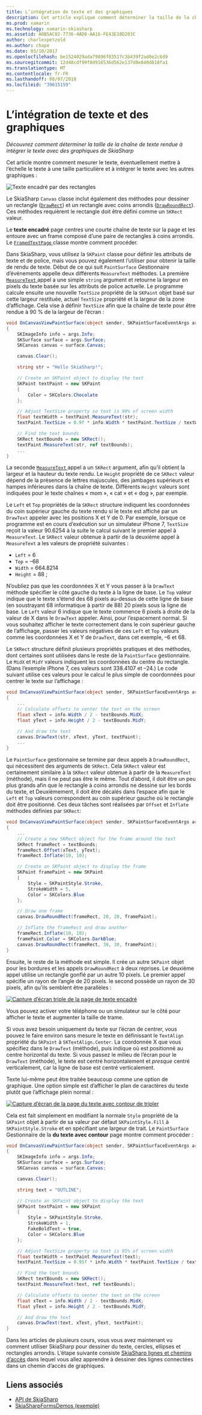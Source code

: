 ```yaml
---
title: L’intégration de texte et des graphiques
description: Cet article explique comment déterminer la taille de la chaîne de texte rendue pour intégrer les applications Xamarin.Forms de texte avec des graphiques de SkiaSharp et illustre ceci avec l’exemple de code.
ms.prod: xamarin
ms.technology: xamarin-skiasharp
ms.assetid: A0B5AC82-7736-4AD8-AA16-FE43E18D203C
author: charlespetzold
ms.author: chape
ms.date: 03/10/2017
ms.openlocfilehash: be1524029ada79896f83517c3b439f2ad0e2c6d9
ms.sourcegitcommit: 12d48cdf99f0d916536d562e137d0e840d818fa1
ms.translationtype: MT
ms.contentlocale: fr-FR
ms.lasthandoff: 08/07/2018
ms.locfileid: "39615159"
---
```

# <a name="integrating-text-and-graphics"></a>L’intégration de texte et des graphiques

_Découvrez comment déterminer la taille de la chaîne de texte rendue à intégrer le texte avec des graphiques de SkiaSharp_

Cet article montre comment mesurer le texte, éventuellement mettre à l’échelle le texte à une taille particulière et à intégrer le texte avec les autres graphiques :

![](text-images/textandgraphicsexample.png "Texte encadré par des rectangles")

Le SkiaSharp `Canvas` classe inclut également des méthodes pour dessiner un rectangle ([`DrawRect`](https://developer.xamarin.com/api/member/SkiaSharp.SKCanvas.DrawRect/p/SkiaSharp.SKRect/SkiaSharp.SKPaint/)) et un rectangle avec coins arrondis ([`DrawRoundRect`](https://developer.xamarin.com/api/member/SkiaSharp.SKCanvas.DrawRoundRect/p/SkiaSharp.SKRect/System.Single/System.Single/SkiaSharp.SKPaint/)). Ces méthodes requièrent le rectangle doit être défini comme un `SKRect` valeur.

Le **texte encadré** page centres une courte chaîne de texte sur la page et les entoure avec un frame composé d’une paire de rectangles à coins arrondis. Le [ `FramedTextPage` ](https://github.com/xamarin/xamarin-forms-samples/blob/master/SkiaSharpForms/Demos/Demos/SkiaSharpFormsDemos/Basics/FramedTextPage.cs) classe montre comment procéder.

Dans SkiaSharp, vous utilisez la `SKPaint` classe pour définir les attributs de texte et de police, mais vous pouvez également l’utiliser pour obtenir la taille de rendu de texte. Début de ce qui suit `PaintSurface` Gestionnaire d’événements appelle deux différents `MeasureText` méthodes. La première [ `MeasureText` ](https://developer.xamarin.com/api/member/SkiaSharp.SKPaint.MeasureText/p/System.String/) appel a une simple `string` argument et retourne la largeur en pixels du texte basée sur les attributs de police actuelle. Le programme calcule ensuite une nouvelle `TextSize` propriété de la `SKPaint` objet basé sur cette largeur restituée, actuel `TextSize` propriété et la largeur de la zone d’affichage. Cela vise à définir `TextSize` afin que la chaîne de texte pour être rendue à 90 % de la largeur de l’écran :

```csharp
void OnCanvasViewPaintSurface(object sender, SKPaintSurfaceEventArgs args)
{
    SKImageInfo info = args.Info;
    SKSurface surface = args.Surface;
    SKCanvas canvas = surface.Canvas;

    canvas.Clear();

    string str = "Hello SkiaSharp!";

    // Create an SKPaint object to display the text
    SKPaint textPaint = new SKPaint
    {
        Color = SKColors.Chocolate
    };

    // Adjust TextSize property so text is 90% of screen width
    float textWidth = textPaint.MeasureText(str);
    textPaint.TextSize = 0.9f * info.Width * textPaint.TextSize / textWidth;

    // Find the text bounds
    SKRect textBounds = new SKRect();
    textPaint.MeasureText(str, ref textBounds);
    ...
}
```

La seconde [ `MeasureText` ](https://developer.xamarin.com/api/member/SkiaSharp.SKPaint.MeasureText/p/System.String/SkiaSharp.SKRect@/) appel a un `SKRect` argument, afin qu’il obtient la largeur et la hauteur du texte rendu. Le `Height` propriété de ce `SKRect` valeur dépend de la présence de lettres majuscules, des jambages supérieurs et hampes inférieures dans la chaîne de texte. Différents `Height` valeurs sont indiquées pour le texte chaînes « mom », « cat » et « dog », par exemple.

Le `Left` et `Top` propriétés de la `SKRect` structure indiquent les coordonnées du coin supérieur gauche du texte rendu si le texte est affiché par un `DrawText` appeler avec les positions X et Y de 0. Par exemple, lorsque ce programme est en cours d’exécution sur un simulateur iPhone 7, `TextSize` reçoit la valeur 90.6254 à la suite le calcul suivant le premier appel à `MeasureText`. Le `SKRect` valeur obtenue à partir de la deuxième appel à `MeasureText` a les valeurs de propriété suivantes :

- `Left` = 6
- `Top` = &ndash;68
- `Width` = 664.8214
- `Height` = 88 ;

N’oubliez pas que les coordonnées X et Y vous passer à la `DrawText` méthode spécifier le côté gauche du texte à la ligne de base. Le `Top` valeur indique que le texte s’étend des 68 pixels au-dessus de cette ligne de base (en soustrayant 68 informatique à partir de 88) 20 pixels sous la ligne de base. Le `Left` valeur 6 indique que le texte commence 6 pixels à droite de la valeur de X dans le `DrawText` appeler. Ainsi, pour l’espacement normal. Si vous souhaitez afficher le texte correctement dans le coin supérieur gauche de l’affichage, passer les valeurs négatives de ces `Left` et `Top` valeurs comme les coordonnées X et Y de `DrawText`, dans cet exemple, &ndash;6 et 68.

Le `SKRect` structure définit plusieurs propriétés pratiques et des méthodes, dont certaines sont utilisées dans le reste de la `PaintSurface` gestionnaire. Le `MidX` et `MidY` valeurs indiquent les coordonnées du centre du rectangle. (Dans l’exemple iPhone 7, ces valeurs sont 338.4107 et &ndash;24.) Le code suivant utilise ces valeurs pour le calcul le plus simple de coordonnées pour centrer le texte sur l’affichage :

```csharp
void OnCanvasViewPaintSurface(object sender, SKPaintSurfaceEventArgs args)
{
    ...
    // Calculate offsets to center the text on the screen
    float xText = info.Width / 2 - textBounds.MidX;
    float yText = info.Height / 2 - textBounds.MidY;

    // And draw the text
    canvas.DrawText(str, xText, yText, textPaint);
    ...
}
```

Le `PaintSurface` gestionnaire se termine par deux appels à `DrawRoundRect`, qui nécessitent des arguments de `SKRect`. Cela `SKRect` valeur est certainement similaire à la `SKRect` valeur obtenue à partir de la `MeasureText` (méthode), mais il ne peut pas être le même. Tout d’abord, il doit être un peu plus grands afin que le rectangle à coins arrondis ne dessine sur les bords du texte, et Deuxièmement, il doit être décalés dans l’espace afin que le `Left` et `Top` valeurs correspondent au coin supérieur gauche où le rectangle doit être positionné. Ces deux tâches sont réalisées par `Offset` et `Inflate` méthodes définies par `SKRect`:

```csharp
void OnCanvasViewPaintSurface(object sender, SKPaintSurfaceEventArgs args)
{
    ...
    // Create a new SKRect object for the frame around the text
    SKRect frameRect = textBounds;
    frameRect.Offset(xText, yText);
    frameRect.Inflate(10, 10);

    // Create an SKPaint object to display the frame
    SKPaint framePaint = new SKPaint
    {
        Style = SKPaintStyle.Stroke,
        StrokeWidth = 5,
        Color = SKColors.Blue
    };

    // Draw one frame
    canvas.DrawRoundRect(frameRect, 20, 20, framePaint);

    // Inflate the frameRect and draw another
    frameRect.Inflate(10, 10);
    framePaint.Color = SKColors.DarkBlue;
    canvas.DrawRoundRect(frameRect, 30, 30, framePaint);
}
```

Ensuite, le reste de la méthode est simple. Il crée un autre `SKPaint` objet pour les bordures et les appels `DrawRoundRect` à deux reprises. Le deuxième appel utilise un rectangle gonflé par un autre 10 pixels. Le premier appel spécifie un rayon de l’angle de 20 pixels. le second possède un rayon de 30 pixels, afin qu’ils semblent être parallèles :

 [![](text-images/framedtext-small.png "Capture d’écran triple de la page de texte encadré")](text-images/framedtext-large.png#lightbox "Triple capture d’écran de la page de texte encadré")

Vous pouvez activer votre téléphone ou un simulateur sur le côté pour afficher le texte et augmenter la taille de trame.

Si vous avez besoin uniquement du texte sur l’écran de centrer, vous pouvez le faire environ sans mesure le texte en définissant le `TextAlign` propriété du `SKPaint` à `SKTextAlign.Center`. La coordonnée X que vous spécifiez dans le `DrawText` (méthode), puis indique où est positionné au centre horizontal du texte. Si vous passez le milieu de l’écran pour le `DrawText` (méthode), le texte est centré horizontalement et *presque* centré verticalement, car la ligne de base est centré verticalement.

Texte lui-même peut être traitée beaucoup comme une option de graphique. Une option simple est d’afficher le plan de caractères du texte plutôt que l’affichage plein normal :

[![](text-images/outlinedtext-small.png "Capture d’écran de la page du texte avec contour de tripler")](text-images/outlinedtext-large.png#lightbox "Triple la capture d’écran de la page du texte avec contour")

Cela est fait simplement en modifiant la normale `Style` propriété de la `SKPaint` objet à partir de sa valeur par défaut `SKPaintStyle.Fill` à `SKPaintStyle.Stroke` et en spécifiant une largeur de trait. Le `PaintSurface` Gestionnaire de la **du texte avec contour** page montre comment procéder :

```csharp
void OnCanvasViewPaintSurface(object sender, SKPaintSurfaceEventArgs args)
{
    SKImageInfo info = args.Info;
    SKSurface surface = args.Surface;
    SKCanvas canvas = surface.Canvas;

    canvas.Clear();

    string text = "OUTLINE";

    // Create an SKPaint object to display the text
    SKPaint textPaint = new SKPaint
    {
        Style = SKPaintStyle.Stroke,
        StrokeWidth = 1,
        FakeBoldText = true,
        Color = SKColors.Blue
    };

    // Adjust TextSize property so text is 95% of screen width
    float textWidth = textPaint.MeasureText(text);
    textPaint.TextSize = 0.95f * info.Width * textPaint.TextSize / textWidth;

    // Find the text bounds
    SKRect textBounds = new SKRect();
    textPaint.MeasureText(text, ref textBounds);

    // Calculate offsets to center the text on the screen
    float xText = info.Width / 2 - textBounds.MidX;
    float yText = info.Height / 2 - textBounds.MidY;

    // And draw the text
    canvas.DrawText(text, xText, yText, textPaint);
}
```

 Dans les articles de plusieurs cours, vous vous avez maintenant vu comment utiliser SkiaSharp pour dessiner du texte, cercles, ellipses et rectangles arrondis. L’étape suivante consiste [SkiaSharp lignes et chemins d’accès](~/xamarin-forms/user-interface/graphics/skiasharp/paths/paths.md) dans lequel vous allez apprendre à dessiner des lignes connectées dans un chemin d’accès de graphiques.


## <a name="related-links"></a>Liens associés

- [API de SkiaSharp](https://developer.xamarin.com/api/root/SkiaSharp/)
- [SkiaSharpFormsDemos (exemple)](https://developer.xamarin.com/samples/xamarin-forms/SkiaSharpForms/Demos/)
